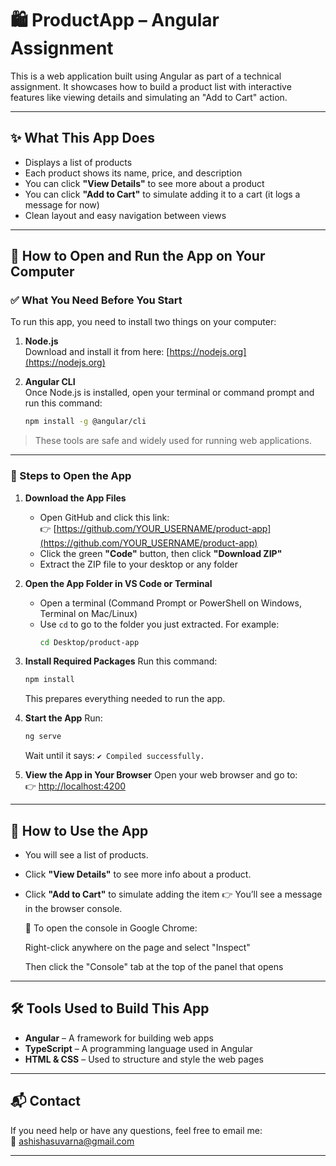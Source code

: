 # 🛍️ ProductApp – Angular Assignment

This is a web application built using Angular as part of a technical assignment. It showcases how to build a product list with interactive features like viewing details and simulating an "Add to Cart" action.

---

## ✨ What This App Does

- Displays a list of products
- Each product shows its name, price, and description
- You can click **"View Details"** to see more about a product
- You can click **"Add to Cart"** to simulate adding it to a cart (it logs a message for now)
- Clean layout and easy navigation between views

---

## 🚀 How to Open and Run the App on Your Computer

### ✅ What You Need Before You Start

To run this app, you need to install two things on your computer:

1. **Node.js**  
   Download and install it from here: [https://nodejs.org](https://nodejs.org)

2. **Angular CLI**  
   Once Node.js is installed, open your terminal or command prompt and run this command:
   ```bash
   npm install -g @angular/cli
   ```

> These tools are safe and widely used for running web applications.

---

### 🔧 Steps to Open the App

1. **Download the App Files**
   - Open GitHub and click this link:  
     👉 [https://github.com/YOUR_USERNAME/product-app](https://github.com/YOUR_USERNAME/product-app)
   - Click the green **"Code"** button, then click **"Download ZIP"**
   - Extract the ZIP file to your desktop or any folder

2. **Open the App Folder in VS Code or Terminal**
   - Open a terminal (Command Prompt or PowerShell on Windows, Terminal on Mac/Linux)
   - Use `cd` to go to the folder you just extracted. For example:
     ```bash
     cd Desktop/product-app
     ```

3. **Install Required Packages**
   Run this command:
   ```bash
   npm install
   ```
   This prepares everything needed to run the app.

4. **Start the App**
   Run:
   ```bash
   ng serve
   ```
   Wait until it says: `✔ Compiled successfully.`

5. **View the App in Your Browser**
   Open your web browser and go to:  
   👉 [http://localhost:4200](http://localhost:4200)

---

## 🧭 How to Use the App

- You will see a list of products.
- Click **"View Details"** to see more info about a product.
- Click **"Add to Cart"** to simulate adding the item
  👉 You’ll see a message in the browser console.

  📌 To open the console in Google Chrome:

  Right-click anywhere on the page and select "Inspect"

  Then click the "Console" tab at the top of the panel that opens

---

## 🛠️ Tools Used to Build This App

- **Angular** – A framework for building web apps
- **TypeScript** – A programming language used in Angular
- **HTML & CSS** – Used to structure and style the web pages

---

## 📬 Contact

If you need help or have any questions, feel free to email me:  
📧 ashishasuvarna@gmail.com

---

